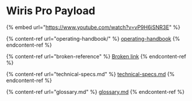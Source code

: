 # Wiris Pro Payload



{% embed url="https://www.youtube.com/watch?v=vP9H6iSNR3E" %}

{% content-ref url="operating-handbook/" %}
[operating-handbook](operating-handbook/)
{% endcontent-ref %}

{% content-ref url="broken-reference" %}
[Broken link](broken-reference)
{% endcontent-ref %}

{% content-ref url="technical-specs.md" %}
[technical-specs.md](technical-specs.md)
{% endcontent-ref %}

{% content-ref url="glossary.md" %}
[glossary.md](glossary.md)
{% endcontent-ref %}
